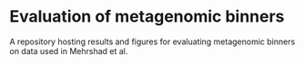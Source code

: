# Evaluation of metagenomic binners
A repository hosting results and figures for evaluating metagenomic binners on data used in Mehrshad et al.

